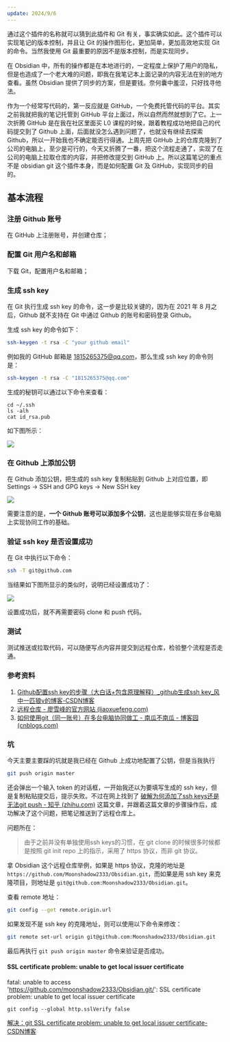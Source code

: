 ```yaml
---
update: 2024/9/6
---
```


通过这个插件的名称就可以猜到此插件和 Git 有关，事实确实如此。这个插件可以实现笔记的版本控制，并且让 Git 的操作图形化，更加简单，更加高效地实现 Git 的命令。当然我使用 Git 最重要的原因不是版本控制，而是实现同步。

在 Obsidian 中，所有的操作都是在本地进行的，一定程度上保护了用户的隐私，但是也造成了一个老大难的问题，即我在我笔记本上面记录的内容无法在别的地方查看。虽然 Obsidian 提供了同步的方案，但是要钱。奈何囊中羞涩，只好找寻他法。

作为一个经常写代码的，第一反应就是 GitHub，一个免费托管代码的平台。其实之前我就把我的笔记托管到 GitHub 平台上面过，所以自然而然就想到了它。上一次折腾 GitHub 是在我在社区里面买 L0 课程的时候，跟着教程成功地把自己的代码提交到了 Github 上面，后面就没怎么遇到问题了，也就没有继续去探索 Github，所以一开始我也不确定能否行得通。上周先把 GitHub 上的仓库克隆到了公司的电脑上，至少是可行的，今天又折腾了一番，把这个流程走通了，实现了在公司的电脑上拉取仓库的内容，并把修改提交到 GitHub 上。所以这篇笔记的重点不是 obsidian git 这个插件本身，而是如何配置 Git 及 GitHub，实现同步的目的。

## 基本流程

### 注册 Github 账号

在 GitHub 上注册账号，并创建仓库；

### 配置 Git 用户名和邮箱

下载 Git，配置用户名和邮箱；

### 生成 ssh key

在 Git 执行生成 ssh key 的命令，这一步是比较关键的，因为在 2021 年 8 月之后，Github 就不支持在 Git 中通过 Github 的账号和密码登录 Github。

生成 ssh key 的命令如下：

```bash
ssh-keygen -t rsa -C "your github email"
```

例如我的 GitHub 邮箱是 1815265375@qq.com，那么生成 ssh key 的命令则是：

```bash
ssh-keygen -t rsa -C "1815265375@qq.com"
```

生成的秘钥可以通过以下命令来查看：

```
cd ~/.ssh
ls -alh
cat id_rsa.pub
```

如下图所示：

![](Snipaste_2023-11-16_23-22-53.png)

### 在 Github 上添加公钥

在 Github 添加公钥，把生成的 ssh key 复制粘贴到 Github 上对应位置，即 Settings -> SSH and GPG keys -> New SSH key

![](add_ssh_key.png)

需要注意的是，**一个 Github 账号可以添加多个公钥**，这也是能够实现在多台电脑上实现协同工作的基础。

### 验证 ssh key 是否设置成功

在 Git 中执行以下命令：

```bash
ssh -T git@github.com
```

当结果如下图所显示的类似时，说明已经设置成功了：

![](Snipaste_2023-11-16_23-30-55.png)

设置成功后，就不再需要密码 clone 和 push 代码。

### 测试

测试推送或拉取代码，可以随便写点内容并提交到远程仓库，检验整个流程是否走通。

### 参考资料

1. [Github配置ssh key的步骤（大白话+包含原理解释）_github生成ssh key_风中一匹狼v的博客-CSDN博客](https://blog.csdn.net/weixin_42310154/article/details/118340458)
2. [远程仓库 - 廖雪峰的官方网站 (liaoxuefeng.com)](https://www.liaoxuefeng.com/wiki/896043488029600/896954117292416)
3. [如何使用git（同一账号）在多台电脑协同做工 - 南瓜不南瓜 - 博客园 (cnblogs.com)](https://www.cnblogs.com/Ye-zixiao/p/12233193.html)

### 坑

今天主要主要踩的坑就是我已经在 Github 上成功地配置了公钥，但是当我执行

```bash
git push origin master
```

还会弹出一个输入 token 的对话框，一开始我还以为要填写生成的 ssh key，但是复制粘贴提交后，提示失败。不过在网上找到了 [破解为何添加了ssh keys还是无法git push - 知乎 (zhihu.com)](https://zhuanlan.zhihu.com/p/406922505) 这篇文章，并跟着这篇文章的步骤操作后，成功解决了这个问题，把笔记推送到了远程仓库上。

问题所在：

> 由于之前并没有单独使用ssh keys的习惯，在 git clone 的时候很多时候都是按照 git init repo 上的指示，采用了 https 协议，而非 git 协议。

拿 Obsidian 这个远程仓库举例，如果是 https 协议，克隆的地址是 `https://github.com/Moonshadow2333/Obsidian.git`，而如果是用 ssh key 来克隆项目，则地址是 `git@github.com:Moonshadow2333/Obsidian.git`。

查看 remote 地址：

```bash
git config --get remote.origin.url
```

如果发现不是 ssh key 的克隆地址，则可以使用以下命令来修改：

```bash
git remote set-url origin git@github.com:Moonshadow2333/Obsidian.git
```

最后再执行 `git push origin master` 命令来验证是否成功。

####  SSL certificate problem: unable to get local issuer certificate

fatal: unable to access 'https://github.com/moonshadow2333/Obsidian.git/': SSL certificate problem: unable to get local issuer certificate

```
git config --global http.sslVerify false
```

[解决：git SSL certificate problem: unable to get local issuer certificate-CSDN博客](https://blog.csdn.net/weixin_44014995/article/details/109900149)